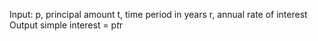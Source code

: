 
Input:
   p, principal amount
   t, time period in years
   r, annual rate of interest
Output
   simple interest = p*t*r
